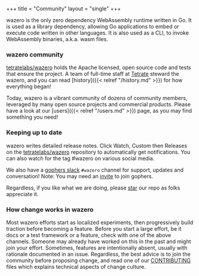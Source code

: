 +++
title = "Community"
layout = "single"
+++

wazero is the only zero dependency WebAssembly runtime written in Go. It is
used as a library dependency, allowing Go applications to embed or execute code
written in other languages. It is also used as a CLI, to invoke WebAssembly
binaries, a.k.a. wasm files.

### wazero community

[tetratelabs/wazero][1] holds the Apache licensed, open source code and tests
that ensure the project. A team of full-time staff at [Tetrate](https://tetrate.io/)
steward the wazero, and you can read [history]({{< relref "/history.md" >}}) for how everything
began!

Today, wazero is a vibrant community of dozens of community members,
leveraged by many open source projects and commercial products. Please have a
look at our [users]({{< relref "/users.md" >}}) page, as you may find something you need!

### Keeping up to date

wazero writes detailed release notes. Click Watch, Custom then Releases on the
[tetratelabs/wazero][1] repository to automatically get notifications. You can
also watch for the tag #wazero on various social media.

We also have a [gophers slack](https://gophers.slack.com/) `#wazero` channel
for support, updates and conversation! Note: You may need an [invite][2] to
join gophers.

Regardless, if you like what we are doing, please [star][3] our repo as folks
appreciate it.

### How change works in wazero

Most wazero efforts start as localized experiments, then progressively build
traction before becoming a feature. Before you start a large effort, be it docs or
a test framework or a feature, check with one of the above channels. Someone may
already have worked on this in the past and might join your effort. Sometimes,
features are intentionally absent, usually with rationale documented in an issue.
Regardless, the best advice is to join the community before proposing change, and
read one of our [CONTRIBUTING](https://github.com/ASparkOfFire/wazero/blob/main/CONTRIBUTING.md) files
which explains technical aspects of change culture.

[1]: https://github.com/ASparkOfFire/wazero
[2]: https://invite.slack.golangbridge.org/
[3]: https://github.com/ASparkOfFire/wazero/stargazers
